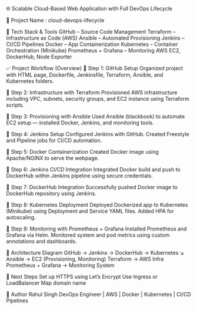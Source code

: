 🌐 Scalable Cloud-Based Web Application with Full DevOps Lifecycle

📁 Project Name : cloud-devops-lifecycle


🧩 Tech Stack & Tools
GitHub – Source Code Management
Terraform – Infrastructure as Code (AWS)
Ansible – Automated Provisioning
Jenkins – CI/CD Pipelines
Docker – App Containerization
Kubernetes – Container Orchestration (Minikube)
Prometheus + Grafana – Monitoring
AWS EC2, DockerHub, Node Exporter


✅ Project Workflow (Overview)
🔹 Step 1: GitHub Setup
Organized project with HTML page, Dockerfile, Jenkinsfile, Terraform, Ansible, and Kubernetes folders.

🔹 Step 2: Infrastructure with Terraform
Provisioned AWS infrastructure including VPC, subnets, security groups, and EC2 instance using Terraform scripts.

🔹 Step 3: Provisioning with Ansible
Used Ansible (blackbook) to automate EC2 setup — installed Docker, Jenkins, and monitoring tools.

🔹 Step 4: Jenkins Setup
Configured Jenkins with GitHub. Created Freestyle and Pipeline jobs for CI/CD automation.

🔹 Step 5: Docker Containerization
Created Docker image using Apache/NGINX to serve the webpage.

🔹 Step 6: Jenkins CI/CD Integration
Integrated Docker build and push to DockerHub within Jenkins pipeline using secure credentials.

🔹 Step 7: DockerHub Integration
Successfully pushed Docker image to DockerHub repository using Jenkins.

🔹 Step 8: Kubernetes Deployment
Deployed Dockerized app to Kubernetes (Minikube) using Deployment and Service YAML files. Added HPA for autoscaling.

🔹 Step 9: Monitoring with Prometheus + Grafana
Installed Prometheus and Grafana via Helm. Monitored system and pod metrics using custom annotations and dashboards.


🧠 Architecture Diagram
GitHub → Jenkins → DockerHub → Kubernetes
↘︎ Ansible → EC2 (Provisioning, Monitoring)
Terraform → AWS Infra
Prometheus + Grafana → Monitoring System


🚀 Next Steps
Set up HTTPS using Let’s Encrypt
Use Ingress or LoadBalancer
Map domain name


👤 Author
Rahul Singh
DevOps Engineer | AWS | Docker | Kubernetes | CI/CD Pipelines
